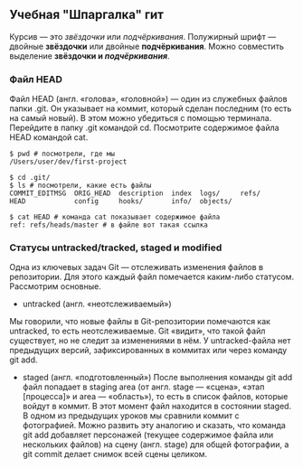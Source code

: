 ## Учебная "Шпаргалка" гит


Курсив — это *звёздочки* или _подчёркивания_. 
Полужирный шрифт — двойные **звёздочки** или двойные __подчёркивания__.
Можно совместить выделение **звёздочки и _подчёркивания_**. 

### Файл HEAD
Файл HEAD (англ. «голова», «головной») — один из служебных файлов папки .git. Он указывает на коммит, который сделан последним (то есть на самый новый).
В этом можно убедиться с помощью терминала. Перейдите в папку .git командой cd. Посмотрите содержимое файла HEAD командой cat.

```
$ pwd # посмотрели, где мы
/Users/user/dev/first-project

$ cd .git/
$ ls # посмотрели, какие есть файлы
COMMIT_EDITMSG  ORIG_HEAD  description  index  logs/     refs/
HEAD            config     hooks/       info/  objects/

$ cat HEAD # команда cat показывает содержимое файла
ref: refs/heads/master # в файле вот такая ссылка
```

### Статусы untracked/tracked, staged и modified
Одна из ключевых задач Git — отслеживать изменения файлов в репозитории. Для этого каждый файл помечается каким-либо статусом. Рассмотрим основные.
* untracked (англ. «неотслеживаемый»)

Мы говорили, что новые файлы в Git-репозитории помечаются как untracked, то есть неотслеживаемые. Git «видит», что такой файл существует, но не следит за изменениями в нём. У untracked-файла нет предыдущих версий, зафиксированных в коммитах или через команду git add.
* staged (англ. «подготовленный»)
  После выполнения команды git add файл попадает в staging area (от англ. stage — «сцена», «этап [процесса]» и area — «область»), то есть в список файлов, которые войдут в коммит. В этот момент файл находится в состоянии staged.
  В одном из предыдущих уроков мы сравнили коммит с фотографией. Можно развить эту аналогию и сказать, что команда git add добавляет персонажей (текущее содержимое файла или нескольких файлов) на сцену (англ. stage) для общей фотографии, а git commit делает снимок всей сцены целиком. 
